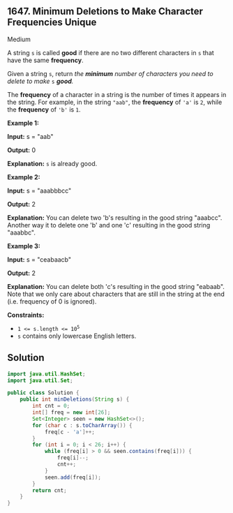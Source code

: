 ## 1647\. Minimum Deletions to Make Character Frequencies Unique

Medium

A string `s` is called **good** if there are no two different characters in `s` that have the same **frequency**.

Given a string `s`, return _the **minimum** number of characters you need to delete to make_ `s` _**good**._

The **frequency** of a character in a string is the number of times it appears in the string. For example, in the string `"aab"`, the **frequency** of `'a'` is `2`, while the **frequency** of `'b'` is `1`.

**Example 1:**

**Input:** s = "aab"

**Output:** 0

**Explanation:** `s` is already good.

**Example 2:**

**Input:** s = "aaabbbcc"

**Output:** 2

**Explanation:** You can delete two 'b's resulting in the good string "aaabcc". Another way it to delete one 'b' and one 'c' resulting in the good string "aaabbc".

**Example 3:**

**Input:** s = "ceabaacb"

**Output:** 2

**Explanation:** You can delete both 'c's resulting in the good string "eabaab". Note that we only care about characters that are still in the string at the end (i.e. frequency of 0 is ignored).

**Constraints:**

*   <code>1 <= s.length <= 10<sup>5</sup></code>
*   `s` contains only lowercase English letters.

## Solution

```java
import java.util.HashSet;
import java.util.Set;

public class Solution {
    public int minDeletions(String s) {
        int cnt = 0;
        int[] freq = new int[26];
        Set<Integer> seen = new HashSet<>();
        for (char c : s.toCharArray()) {
            freq[c - 'a']++;
        }
        for (int i = 0; i < 26; i++) {
            while (freq[i] > 0 && seen.contains(freq[i])) {
                freq[i]--;
                cnt++;
            }
            seen.add(freq[i]);
        }
        return cnt;
    }
}
```